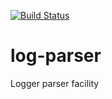 [![Build Status](https://travis-ci.org/leocalm/log-parser.svg?branch=master)](https://travis-ci.org/leocalm/log-parser)

# log-parser
Logger parser facility 
